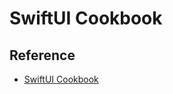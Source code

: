# SwiftUI Cookbook

## Reference

- [SwiftUI Cookbook](https://www.kodeco.com/books/swiftui-cookbook)
